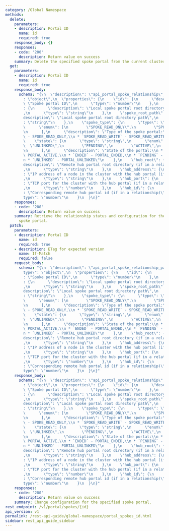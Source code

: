 ```yaml
---
category: /Global Namespace
methods:
  delete:
    parameters:
    - description: Portal ID
      name: id
      required: true
    response_body: {}
    responses:
    - code: '200'
      description: Return value on success
    summary: Delete the specified spoke portal from the current cluster.
  get:
    parameters:
    - description: Portal ID
      name: id
      required: true
    response_body:
      schema: "{\n  \"description\": \"api_portal_spoke_relationship\",\n  \"type\"\
        : \"object\",\n  \"properties\": {\n    \"id\": {\n      \"description\":\
        \ \"Spoke portal ID\",\n      \"type\": \"number\"\n    },\n    \"spoke_root\"\
        : {\n      \"description\": \"Local spoke portal root directory file ID\"\
        ,\n      \"type\": \"string\"\n    },\n    \"spoke_root_path\": {\n      \"\
        description\": \"Local spoke portal root directory path\",\n      \"type\"\
        : \"string\"\n    },\n    \"spoke_type\": {\n      \"type\": \"string\",\n\
        \      \"enum\": [\n        \"SPOKE_READ_ONLY\",\n        \"SPOKE_READ_WRITE\"\
        \n      ],\n      \"description\": \"Type of the spoke portal:\\n * `SPOKE_READ_ONLY`\
        \ - SPOKE_READ_ONLY,\\n * `SPOKE_READ_WRITE` - SPOKE_READ_WRITE\"\n    },\n\
        \    \"state\": {\n      \"type\": \"string\",\n      \"enum\": [\n      \
        \  \"UNLINKED\",\n        \"PENDING\",\n        \"ACTIVE\",\n        \"ENDED\"\
        \n      ],\n      \"description\": \"State of the portal:\\n * `ACTIVE` -\
        \ PORTAL_ACTIVE,\\n * `ENDED` - PORTAL_ENDED,\\n * `PENDING` - PORTAL_PENDING,\\\
        n * `UNLINKED` - PORTAL_UNLINKED\"\n    },\n    \"hub_root\": {\n      \"\
        description\": \"Remote hub portal root directory (if in a relationship)\"\
        ,\n      \"type\": \"string\"\n    },\n    \"hub_address\": {\n      \"description\"\
        : \"IP address of a node in the cluster with the hub portal (if in a relationship)\"\
        ,\n      \"type\": \"string\"\n    },\n    \"hub_port\": {\n      \"description\"\
        : \"TCP port for the cluster with the hub portal (if in a relationship)\"\
        ,\n      \"type\": \"number\"\n    },\n    \"hub_id\": {\n      \"description\"\
        : \"Corresponding remote hub portal id (if in a relationship)\",\n      \"\
        type\": \"number\"\n    }\n  }\n}"
    responses:
    - code: '200'
      description: Return value on success
    summary: Retrieve the relationship status and configuration for the specified
      spoke portal.
  patch:
    parameters:
    - description: Portal ID
      name: id
      required: true
    - description: ETag for expected version
      name: If-Match
      required: false
    request_body:
      schema: "{\n  \"description\": \"api_portal_spoke_relationship_patch\",\n  \"\
        type\": \"object\",\n  \"properties\": {\n    \"id\": {\n      \"description\"\
        : \"Spoke portal ID\",\n      \"type\": \"number\"\n    },\n    \"spoke_root\"\
        : {\n      \"description\": \"Local spoke portal root directory file ID\"\
        ,\n      \"type\": \"string\"\n    },\n    \"spoke_root_path\": {\n      \"\
        description\": \"Local spoke portal root directory path\",\n      \"type\"\
        : \"string\"\n    },\n    \"spoke_type\": {\n      \"type\": \"string\",\n\
        \      \"enum\": [\n        \"SPOKE_READ_ONLY\",\n        \"SPOKE_READ_WRITE\"\
        \n      ],\n      \"description\": \"Type of the spoke portal:\\n * `SPOKE_READ_ONLY`\
        \ - SPOKE_READ_ONLY,\\n * `SPOKE_READ_WRITE` - SPOKE_READ_WRITE\"\n    },\n\
        \    \"state\": {\n      \"type\": \"string\",\n      \"enum\": [\n      \
        \  \"UNLINKED\",\n        \"PENDING\",\n        \"ACTIVE\",\n        \"ENDED\"\
        \n      ],\n      \"description\": \"State of the portal:\\n * `ACTIVE` -\
        \ PORTAL_ACTIVE,\\n * `ENDED` - PORTAL_ENDED,\\n * `PENDING` - PORTAL_PENDING,\\\
        n * `UNLINKED` - PORTAL_UNLINKED\"\n    },\n    \"hub_root\": {\n      \"\
        description\": \"Remote hub portal root directory (if in a relationship)\"\
        ,\n      \"type\": \"string\"\n    },\n    \"hub_address\": {\n      \"description\"\
        : \"IP address of a node in the cluster with the hub portal (if in a relationship)\"\
        ,\n      \"type\": \"string\"\n    },\n    \"hub_port\": {\n      \"description\"\
        : \"TCP port for the cluster with the hub portal (if in a relationship)\"\
        ,\n      \"type\": \"number\"\n    },\n    \"hub_id\": {\n      \"description\"\
        : \"Corresponding remote hub portal id (if in a relationship)\",\n      \"\
        type\": \"number\"\n    }\n  }\n}"
    response_body:
      schema: "{\n  \"description\": \"api_portal_spoke_relationship\",\n  \"type\"\
        : \"object\",\n  \"properties\": {\n    \"id\": {\n      \"description\":\
        \ \"Spoke portal ID\",\n      \"type\": \"number\"\n    },\n    \"spoke_root\"\
        : {\n      \"description\": \"Local spoke portal root directory file ID\"\
        ,\n      \"type\": \"string\"\n    },\n    \"spoke_root_path\": {\n      \"\
        description\": \"Local spoke portal root directory path\",\n      \"type\"\
        : \"string\"\n    },\n    \"spoke_type\": {\n      \"type\": \"string\",\n\
        \      \"enum\": [\n        \"SPOKE_READ_ONLY\",\n        \"SPOKE_READ_WRITE\"\
        \n      ],\n      \"description\": \"Type of the spoke portal:\\n * `SPOKE_READ_ONLY`\
        \ - SPOKE_READ_ONLY,\\n * `SPOKE_READ_WRITE` - SPOKE_READ_WRITE\"\n    },\n\
        \    \"state\": {\n      \"type\": \"string\",\n      \"enum\": [\n      \
        \  \"UNLINKED\",\n        \"PENDING\",\n        \"ACTIVE\",\n        \"ENDED\"\
        \n      ],\n      \"description\": \"State of the portal:\\n * `ACTIVE` -\
        \ PORTAL_ACTIVE,\\n * `ENDED` - PORTAL_ENDED,\\n * `PENDING` - PORTAL_PENDING,\\\
        n * `UNLINKED` - PORTAL_UNLINKED\"\n    },\n    \"hub_root\": {\n      \"\
        description\": \"Remote hub portal root directory (if in a relationship)\"\
        ,\n      \"type\": \"string\"\n    },\n    \"hub_address\": {\n      \"description\"\
        : \"IP address of a node in the cluster with the hub portal (if in a relationship)\"\
        ,\n      \"type\": \"string\"\n    },\n    \"hub_port\": {\n      \"description\"\
        : \"TCP port for the cluster with the hub portal (if in a relationship)\"\
        ,\n      \"type\": \"number\"\n    },\n    \"hub_id\": {\n      \"description\"\
        : \"Corresponding remote hub portal id (if in a relationship)\",\n      \"\
        type\": \"number\"\n    }\n  }\n}"
    responses:
    - code: '200'
      description: Return value on success
    summary: Change configuration for the specified spoke portal.
rest_endpoint: /v1/portal/spokes/{id}
api_version: v1
permalink: /rest-api-guide/global-namespace/portal_spokes_id.html
sidebar: rest_api_guide_sidebar
---
```

